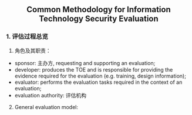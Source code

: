 ## <center>Common Methodology for Information Technology Security Evaluation
### 1. 评估过程总览
1. 角色及其职责：
- sponsor: 主办方, requesting and supporting an evaluation;
- developer: produces the TOE and is responsible for providing the evidence required for the evaluation (e.g. training, design information);
- evaluator: performs the evaluation tasks required in the context of an evaluation;
- evaluation authority: 评估机构  

2. General evaluation model:    
